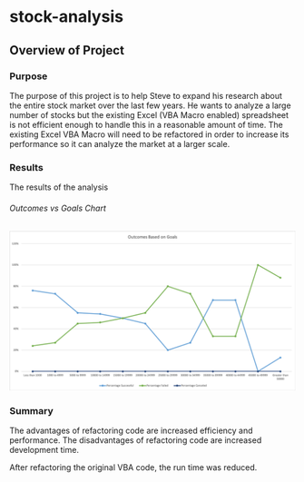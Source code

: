# stock-analysis

## Overview of Project

### Purpose
The purpose of this project is to help Steve to expand his research about the entire stock market over the last few years. He wants to analyze a large number of stocks but the existing Excel (VBA Macro enabled) spreadsheet is not efficient enough to handle this in a reasonable amount of time.  The existing Excel VBA Macro will need to be refactored in order to increase its performance so it can analyze the market at a larger scale.

### Results
The results of the analysis


###### Outcomes vs Goals Chart
![image_name](https://github.com/jh2010/kickstarter-analysis/blob/master/Outcomes_vs_Goals.png)

### Summary
The advantages of refactoring code are increased efficiency and performance.  The disadvantages of refactoring code are increased development time.

After refactoring the original VBA code, the run time was reduced.
